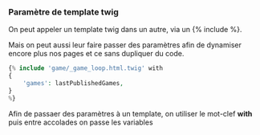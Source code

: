 
### Paramètre de template twig

On peut appeler un template twig dans un autre, via un {% include %}.

Mais on peut aussi leur faire passer des paramètres afin de dynamiser encore plus nos pages et ce sans dupliquer du code.

```php
{% include 'game/_game_loop.html.twig' with
{
    'games': lastPublishedGames,
}
%}
```

Afin de passaer des paramètres à un template, on utiliser le mot-clef **with** puis entre accolades on passe les variables